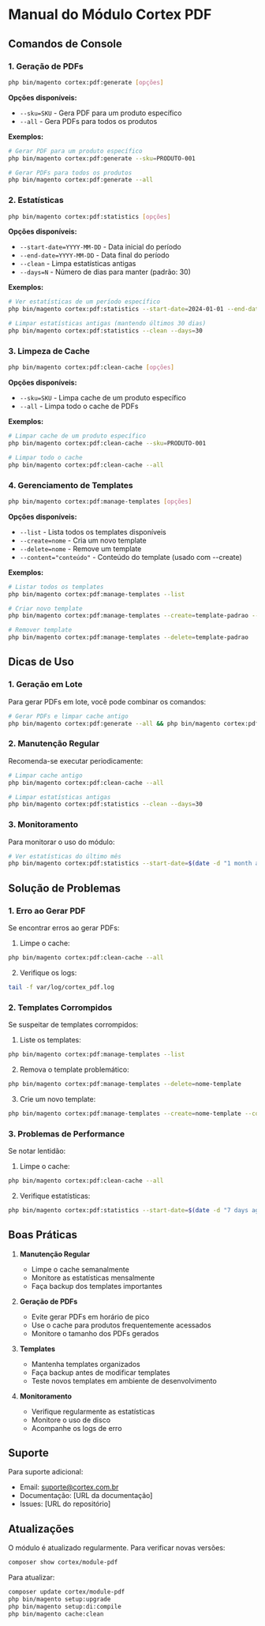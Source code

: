 # Manual do Módulo Cortex PDF

## Comandos de Console

### 1. Geração de PDFs
```bash
php bin/magento cortex:pdf:generate [opções]
```

**Opções disponíveis:**
- `--sku=SKU` - Gera PDF para um produto específico
- `--all` - Gera PDFs para todos os produtos

**Exemplos:**
```bash
# Gerar PDF para um produto específico
php bin/magento cortex:pdf:generate --sku=PRODUTO-001

# Gerar PDFs para todos os produtos
php bin/magento cortex:pdf:generate --all
```

### 2. Estatísticas
```bash
php bin/magento cortex:pdf:statistics [opções]
```

**Opções disponíveis:**
- `--start-date=YYYY-MM-DD` - Data inicial do período
- `--end-date=YYYY-MM-DD` - Data final do período
- `--clean` - Limpa estatísticas antigas
- `--days=N` - Número de dias para manter (padrão: 30)

**Exemplos:**
```bash
# Ver estatísticas de um período específico
php bin/magento cortex:pdf:statistics --start-date=2024-01-01 --end-date=2024-03-21

# Limpar estatísticas antigas (mantendo últimos 30 dias)
php bin/magento cortex:pdf:statistics --clean --days=30
```

### 3. Limpeza de Cache
```bash
php bin/magento cortex:pdf:clean-cache [opções]
```

**Opções disponíveis:**
- `--sku=SKU` - Limpa cache de um produto específico
- `--all` - Limpa todo o cache de PDFs

**Exemplos:**
```bash
# Limpar cache de um produto específico
php bin/magento cortex:pdf:clean-cache --sku=PRODUTO-001

# Limpar todo o cache
php bin/magento cortex:pdf:clean-cache --all
```

### 4. Gerenciamento de Templates
```bash
php bin/magento cortex:pdf:manage-templates [opções]
```

**Opções disponíveis:**
- `--list` - Lista todos os templates disponíveis
- `--create=nome` - Cria um novo template
- `--delete=nome` - Remove um template
- `--content="conteúdo"` - Conteúdo do template (usado com --create)

**Exemplos:**
```bash
# Listar todos os templates
php bin/magento cortex:pdf:manage-templates --list

# Criar novo template
php bin/magento cortex:pdf:manage-templates --create=template-padrao --content="<html>...</html>"

# Remover template
php bin/magento cortex:pdf:manage-templates --delete=template-padrao
```

## Dicas de Uso

### 1. Geração em Lote
Para gerar PDFs em lote, você pode combinar os comandos:
```bash
# Gerar PDFs e limpar cache antigo
php bin/magento cortex:pdf:generate --all && php bin/magento cortex:pdf:clean-cache --all
```

### 2. Manutenção Regular
Recomenda-se executar periodicamente:
```bash
# Limpar cache antigo
php bin/magento cortex:pdf:clean-cache --all

# Limpar estatísticas antigas
php bin/magento cortex:pdf:statistics --clean --days=30
```

### 3. Monitoramento
Para monitorar o uso do módulo:
```bash
# Ver estatísticas do último mês
php bin/magento cortex:pdf:statistics --start-date=$(date -d "1 month ago" +%Y-%m-%d) --end-date=$(date +%Y-%m-%d)
```

## Solução de Problemas

### 1. Erro ao Gerar PDF
Se encontrar erros ao gerar PDFs:
1. Limpe o cache:
```bash
php bin/magento cortex:pdf:clean-cache --all
```
2. Verifique os logs:
```bash
tail -f var/log/cortex_pdf.log
```

### 2. Templates Corrompidos
Se suspeitar de templates corrompidos:
1. Liste os templates:
```bash
php bin/magento cortex:pdf:manage-templates --list
```
2. Remova o template problemático:
```bash
php bin/magento cortex:pdf:manage-templates --delete=nome-template
```
3. Crie um novo template:
```bash
php bin/magento cortex:pdf:manage-templates --create=nome-template --content="novo conteúdo"
```

### 3. Problemas de Performance
Se notar lentidão:
1. Limpe o cache:
```bash
php bin/magento cortex:pdf:clean-cache --all
```
2. Verifique estatísticas:
```bash
php bin/magento cortex:pdf:statistics --start-date=$(date -d "7 days ago" +%Y-%m-%d) --end-date=$(date +%Y-%m-%d)
```

## Boas Práticas

1. **Manutenção Regular**
   - Limpe o cache semanalmente
   - Monitore as estatísticas mensalmente
   - Faça backup dos templates importantes

2. **Geração de PDFs**
   - Evite gerar PDFs em horário de pico
   - Use o cache para produtos frequentemente acessados
   - Monitore o tamanho dos PDFs gerados

3. **Templates**
   - Mantenha templates organizados
   - Faça backup antes de modificar templates
   - Teste novos templates em ambiente de desenvolvimento

4. **Monitoramento**
   - Verifique regularmente as estatísticas
   - Monitore o uso de disco
   - Acompanhe os logs de erro

## Suporte

Para suporte adicional:
- Email: suporte@cortex.com.br
- Documentação: [URL da documentação]
- Issues: [URL do repositório]

## Atualizações

O módulo é atualizado regularmente. Para verificar novas versões:
```bash
composer show cortex/module-pdf
```

Para atualizar:
```bash
composer update cortex/module-pdf
php bin/magento setup:upgrade
php bin/magento setup:di:compile
php bin/magento cache:clean
``` 